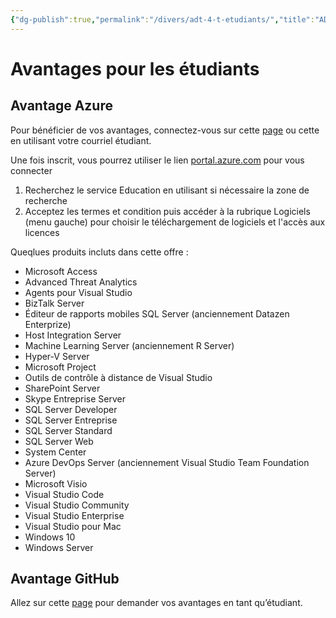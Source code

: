 ```yaml
---
{"dg-publish":true,"permalink":"/divers/adt-4-t-etudiants/","title":"ADT4T étudiants"}
---
```



# Avantages pour les étudiants

## Avantage Azure

Pour bénéficier de vos avantages, connectez-vous sur cette [page](https://signup.azure.com/studentverification?offerType=3) ou cette  en utilisant votre courriel étudiant.

Une fois inscrit, vous pourrez utiliser le lien [portal.azure.com](https://portal.azure.com) pour vous connecter

1. Recherchez le service Education en utilisant si nécessaire la zone de recherche
2. Acceptez les termes et condition puis accéder à la rubrique Logiciels (menu gauche) pour choisir le téléchargement de logiciels et l'accès aux licences

Queqlues produits incluts dans cette offre : 
- Microsoft Access
- Advanced Threat Analytics
- Agents pour Visual Studio
- BizTalk Server
- Éditeur de rapports mobiles SQL Server (anciennement Datazen Enterprize)
- Host Integration Server
- Machine Learning Server (anciennement R Server)
- Hyper-V Server
- Microsoft Project
- Outils de contrôle à distance de Visual Studio
- SharePoint Server
- Skype Entreprise Server
- SQL Server Developer
- SQL Server Entreprise
- SQL Server Standard
- SQL Server Web
- System Center
- Azure DevOps Server (anciennement Visual Studio Team Foundation Server)
- Microsoft Visio
- Visual Studio Code
- Visual Studio Community
- Visual Studio Enterprise
- Visual Studio pour Mac
- Windows 10
- Windows Server


## Avantage GitHub

Allez sur cette [page​​​​​​​](https://education.github.com/discount_requests/student_application) pour demander vos avantages en tant qu’étudiant.





